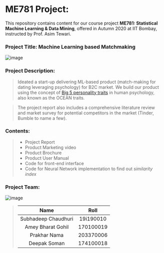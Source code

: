 # ME781 Project: 
This repository contains content for our course project **ME781: Statistical Machine Learning & Data Mining**, offered in Autumn 2020 at IIT Bombay, instructed by Prof. Asim Tewari.

### Project Title: Machine Learning based Matchmaking
![image](https://user-images.githubusercontent.com/67470059/129965194-17c2edbf-618a-4cff-a6b8-744790489d70.png)

### Project Description: 
> Ideated a start-up delivering ML-based product (match-making for dating leveraging psychology) for B2C market. 
> We build our product using the concept of [Big 5 personality traits](https://en.wikipedia.org/wiki/Big_Five_personality_traits) in human psychology, also known as the OCEAN traits. 

> The project report also includes a comprehensive literature review and market survey for potential competitors in the market (Tinder, Bumble to name a few). 
### Contents:
> - Project Report
> - Product Marketing video
> - Product Brochure
> - Product User Manual
> - Code for front-end interface
> - Code for Neural Network implementation to find out _similarity index_

### Project Team:
![image](https://user-images.githubusercontent.com/67470059/129966545-19b90792-545f-447d-bbae-e0151f610ffa.png)
> | Name | Roll |
> | :---:   | :-: | 
> | Subhadeep Chaudhuri | 19i190010 | 
> | Amey Bharat Gohil   | 170100019 | 
> | Prakhar Nama        | 203370006 |
> | Deepak Soman        | 174100018 |
